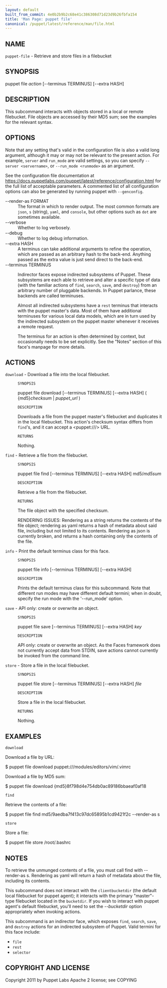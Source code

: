 ```yaml
---
layout: default
built_from_commit: 4e0b2b9b2c68e41c386308d71d23d9b26fbfa154
title: 'Man Page: puppet file'
canonical: /puppet/latest/reference/man/file.html
---
```


<div class='mp'>
<h2 id="NAME">NAME</h2>
<p class="man-name">
  <code>puppet-file</code> - <span class="man-whatis">Retrieve and store files in a filebucket</span>
</p>

<h2 id="SYNOPSIS">SYNOPSIS</h2>

<p>puppet file <var>action</var> [--terminus TERMINUS] [--extra HASH]</p>

<h2 id="DESCRIPTION">DESCRIPTION</h2>

<p>This subcommand interacts with objects stored in a local or remote
filebucket. File objects are accessed by their MD5 sum; see the
examples for the relevant syntax.</p>

<h2 id="OPTIONS">OPTIONS</h2>

<p>Note that any setting that's valid in the configuration
file is also a valid long argument, although it may or may not be
relevant to the present action. For example, <code>server</code> and <code>run_mode</code> are valid
settings, so you can specify <code>--server &lt;servername></code>, or
<code>--run_mode &lt;runmode></code> as an argument.</p>

<p>See the configuration file documentation at
<a href="https://docs.puppetlabs.com/puppet/latest/reference/configuration.html" data-bare-link="true">https://docs.puppetlabs.com/puppet/latest/reference/configuration.html</a> for the
full list of acceptable parameters. A commented list of all
configuration options can also be generated by running puppet with
<code>--genconfig</code>.</p>

<dl>
<dt>--render-as FORMAT</dt><dd>The format in which to render output. The most common formats are <code>json</code>,
<code>s</code> (string), <code>yaml</code>, and <code>console</code>, but other options such as <code>dot</code> are
sometimes available.</dd>
<dt>--verbose</dt><dd>Whether to log verbosely.</dd>
<dt class="flush">--debug</dt><dd>Whether to log debug information.</dd>
<dt>--extra HASH</dt><dd>A terminus can take additional arguments to refine the operation, which
are passed as an arbitrary hash to the back-end.  Anything passed as
the extra value is just send direct to the back-end.</dd>
<dt>--terminus TERMINUS</dt><dd><p>Indirector faces expose indirected subsystems of Puppet. These
subsystems are each able to retrieve and alter a specific type of data
(with the familiar actions of <code>find</code>, <code>search</code>, <code>save</code>, and <code>destroy</code>)
from an arbitrary number of pluggable backends. In Puppet parlance,
these backends are called terminuses.</p>

<p>Almost all indirected subsystems have a <code>rest</code> terminus that interacts
with the puppet master's data. Most of them have additional terminuses
for various local data models, which are in turn used by the indirected
subsystem on the puppet master whenever it receives a remote request.</p>

<p>The terminus for an action is often determined by context, but
occasionally needs to be set explicitly. See the "Notes" section of this
face's manpage for more details.</p></dd>
</dl>


<h2 id="ACTIONS">ACTIONS</h2>

<dl>
<dt><code>download</code> - Download a file into the local filebucket.</dt><dd><p><code>SYNOPSIS</code></p>

<p>puppet file download [--terminus TERMINUS]
[--extra HASH]
( {md5}<var>checksum</var> | <var>puppet_url</var> )</p>

<p><code>DESCRIPTION</code></p>

<p>Downloads a file from the puppet master's filebucket and duplicates it in
the local filebucket. This action's checksum syntax differs from <code>find</code>'s,
and it can accept a &lt;puppet:///> URL.</p>

<p><code>RETURNS</code></p>

<p>Nothing.</p></dd>
<dt><code>find</code> - Retrieve a file from the filebucket.</dt><dd><p><code>SYNOPSIS</code></p>

<p>puppet file find [--terminus TERMINUS] [--extra HASH] md5/<var>md5sum</var></p>

<p><code>DESCRIPTION</code></p>

<p>Retrieve a file from the filebucket.</p>

<p><code>RETURNS</code></p>

<p>The file object with the specified checksum.</p>

<p>RENDERING ISSUES: Rendering as a string returns the contents of the
file object; rendering as yaml returns a hash of metadata about said
file, including but not limited to its contents. Rendering as json
is currently broken, and returns a hash containing only the contents
of the file.</p></dd>
<dt><code>info</code> - Print the default terminus class for this face.</dt><dd><p><code>SYNOPSIS</code></p>

<p>puppet file info [--terminus TERMINUS] [--extra HASH]</p>

<p><code>DESCRIPTION</code></p>

<p>Prints the default terminus class for this subcommand. Note that different
run modes may have different default termini; when in doubt, specify the
run mode with the '--run_mode' option.</p></dd>
<dt><code>save</code> - API only: create or overwrite an object.</dt><dd><p><code>SYNOPSIS</code></p>

<p>puppet file save [--terminus TERMINUS] [--extra HASH] <var>key</var></p>

<p><code>DESCRIPTION</code></p>

<p>API only: create or overwrite an object. As the Faces framework does not
currently accept data from STDIN, save actions cannot currently be invoked
from the command line.</p></dd>
<dt><code>store</code> - Store a file in the local filebucket.</dt><dd><p><code>SYNOPSIS</code></p>

<p>puppet file store [--terminus TERMINUS] [--extra HASH] <var>file</var></p>

<p><code>DESCRIPTION</code></p>

<p>Store a file in the local filebucket.</p>

<p><code>RETURNS</code></p>

<p>Nothing.</p></dd>
</dl>


<h2 id="EXAMPLES">EXAMPLES</h2>

<p><code>download</code></p>

<p>Download a file by URL:</p>

<p>$ puppet file download puppet:///modules/editors/vim/.vimrc</p>

<p>Download a file by MD5 sum:</p>

<p>$ puppet file download {md5}8f798d4e754db0ac89186bbaeaf0af18</p>

<p><code>find</code></p>

<p>Retrieve the contents of a file:</p>

<p>$ puppet file find md5/9aedba7f413c97dc65895b1cd9421f2c --render-as s</p>

<p><code>store</code></p>

<p>Store a file:</p>

<p>$ puppet file store /root/.bashrc</p>

<h2 id="NOTES">NOTES</h2>

<p>To retrieve the unmunged contents of a file, you must call find with
--render-as s. Rendering as yaml will return a hash of metadata
about the file, including its contents.</p>

<p>This subcommand does not interact with the <code>clientbucketdir</code> (the default
local filebucket for puppet agent); it interacts with the primary
"master"-type filebucket located in the <code>bucketdir</code>. If you wish to
interact with puppet agent's default filebucket, you'll need to set
the <var>--bucketdir</var> option appropriately when invoking actions.</p>

<p>This subcommand is an indirector face, which exposes <code>find</code>, <code>search</code>, <code>save</code>,
and <code>destroy</code> actions for an indirected subsystem of Puppet. Valid termini for
this face include:</p>

<ul>
<li><code>file</code></li>
<li><code>rest</code></li>
<li><code>selector</code></li>
</ul>


<h2 id="COPYRIGHT-AND-LICENSE">COPYRIGHT AND LICENSE</h2>

<p>Copyright 2011 by Puppet Labs
Apache 2 license; see COPYING</p>

</div>
